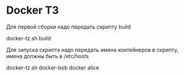 # Docker ТЗ

Для первой сборки надо передать скрипту build

docker-tz.sh build 

Для запуска скрипта надо передать имена контейнеров в скрипту, имена должны быть в /etc/hosts

docker-tz.sh docker-bob docker alice 
